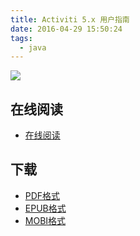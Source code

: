 ```yaml
---
title: Activiti 5.x 用户指南
date: 2016-04-29 15:50:24
tags:
  - java
---
```


![](https://ek8whxe.cloudimg.io/s/width/226/https://www.gitbook.com/cover/book/waylau/activiti-5-x-user-guide.jpg)

<!--more-->

## 在线阅读 ##

+ [在线阅读](https://www.gitbook.com/book/waylau/activiti-5-x-user-guide/details)

## 下载 ##

+ [PDF格式](https://www.gitbook.com/download/pdf/book/waylau/activiti-5-x-user-guide)
+ [EPUB格式](https://www.gitbook.com/download/epub/book/waylau/activiti-5-x-user-guide)
+ [MOBI格式](https://www.gitbook.com/download/mobi/book/waylau/activiti-5-x-user-guide)
